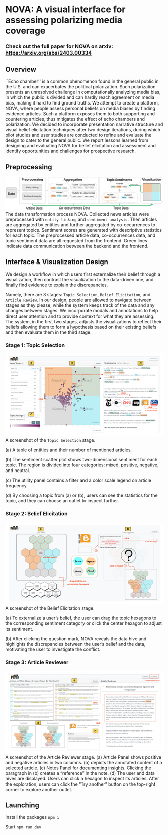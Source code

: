 # NOVA: A visual interface for assessing polarizing media coverage
### Check out the full paper for NOVA on arxiv: https://arxiv.org/abs/2403.00334
<!--
You can also access the interface through: https://samlee-dedeboy.github.io/Nova/ -->
## Overview 
``Echo chamber'' is a common phenomenon found in the general public in the U.S. and can exacerbates the political polarization. 
Such polarization presents an unresolved challenge in computationally analyzing media bias, in which the public is divided and can hardly reach agreement on media bias, making it hard to find ground truths.
We attempt to create a platform, NOVA, where people assess personal beliefs on media biases by finding evidence articles. Such a platform exposes them to both supporting and countering articles, thus mitigates the effect of echo chambers and polarization. 
We decided to incorporate presentation narrative structure and visual belief elicitation techniques after two design iterations, during which pilot studies and user studies are conducted to refine and evaluate the design to cater to the general public.
We report lessons learned from designing and evaluating NOVA for belief elicitation and assessment and identify opportunities and challenges for prospective research.

## Preprocessing 
<img src='./img/transformation.png'></img>
The data transformation process NOVA. 
Collected news articles were preprocessed with `entity linking` and `sentiment analysis`. 
Then articles are aggregated by entities and further aggregated by co-occurrences to represent topics. 
Sentiment scores are generated with descriptive statistics for each topic. 
The preprocessed article data, co-occurrences data, and topic sentiment data are all requested from the frontend. 
Green lines indicate data communication between the backend and the frontend. 

## Interface & Visualization Design
<!-- **_The interface is significantly updated in the latest version. Check out here: https://arxiv.org/abs/2403.00334_** -->

<!-- NOVA has two objectives:
- to allow general audiences to freely assess mainstream media coverage on a variety of topics and 
- to serve as a platform to facilitate the assessment of one's personal beliefs toward these outlets.

To address the first objective we take advantage of narrative visualization techniques and strategies to pace out the assessment and allow users to have more control over their process.
To support the second objective NOVA facilitates belief elicitation by facilitating users to express their beliefs about the topic and the outlet they choose and contrast their beliefs to the data. -->
We design a workflow in which users first
externalize their belief through a visualization, then contrast the visualization to the data-driven one, and finally find
evidence to explain the discrepancies.

Namely, there are 3 stages: `Topic Selection`, `Belief Elicitation`, and `Article Review`.
In our design, people are allowed to navigate between stages as they please, while the system keeps track of the data and any changes between stages.
We incorporate modals and annotations to help direct user attention and to provide context for what they are assessing.
The system, in the first two stages, adjusts the visualizations to reflect their beliefs allowing them to form a hypothesis based on their existing beliefs and then evaluate them in the third stage.
### Stage 1: Topic Selection
<img src='./img/Overview-whole-page.png'></img>
A screenshot of the `Topic Selection` stage. 

(a) A table of entities and their number of mentioned articles. 

(b) The sentiment scatter plot shows two-dimensional sentiment for each topic. The region is divided into four categories: mixed, positive, negative, and neutral. 

(c) The utility panel contains a filter and a color scale legend on article frequency.

(d) By choosing a topic from (a) or (b), users can see the statistics
for the topic, and they can choose an outlet to inspect further.

<!-- (a) The topic scatter plot shows two-dimensional sentiment for each topic. 
The region is divided into four categories to separate polarizing (mixed), positive, negative, and neutral topics. 

(b) Topic controllers that provide filter functionality and sliders to adjust outlet fairness. 

(c) Clicking any topic in (a) triggers the visualization of frequently co-occurring topics with the selected topic in (c). 

(d) Policy coverage distribution on the selected topic and co-occurring topic.  -->

### Stage 2: Belief Elicitation
<img src='./img/BeliefView-whole-page.png'></img>
A screenshot of the Belief Elicitation stage. 

(a) To externalize a user’s belief, the user can drag the topic hexagons to the corresponding
sentiment category or click the center hexagon to adjust its sentiment.

(b) After clicking the question mark, NOVA reveals the data hive
and highlights the discrepancies between the user’s belief and the
data, motivating the user to investigate the conflict.
<!-- The Outlet Comparison stage provides an overview visualization of news outlet coverage.  -->

<!-- (a) A grid layout showing the topic co-occurrences hive for each media outlet. The topics all have fixed positions for easy cross-comparison. 

(b) A sidebar with statistical detail of selected co-occurring topics, a legend, and a Note Panel to document any hypothesis or questions user generated from the visualization. 

(c) Sentiment Scatterplot showing the sentiment scores for co-occurring entities of the selected outlet. -->

### Stage 3: Article Reviewer
<img src='./img/InspectionView-whole-page.png'></img>
A screenshot of the Article Reviewer stage. 
(a) Article Panel shows positive and negative articles in two columns. 
(b) depicts the annotated content of a selected article.
(c) Notes Panel for documenting insights. Clicking the paragraph in (b) creates a “reference” in the note. 
(d) The user and data hives are displayed. Users can click a hexagon to inspect its articles. After the exploration, users can click the “Try another” button on the top-right corner to explore another outlet.
<!-- (a) Article Panel showing positive and negative articles on the selected topic in separate columns.  

(b) Article Reviewer Panel showing the headline and summary of the selected article. Users can use the `Fair/Unfair` button to mark the article. 

(c) Note Panel showing the hypothesis documented in the previous stage. Any additional thoughts can be added as well. 

(d) The Outlet Coverage view indicates to users which outlet articles they are inspecting, and provides functionality to switch topics or outlets. 

(e) Marked Articles view records any marked articles users deemed fair or unfair. Clicking on the file icon will prompt the Article Reviewer Panel to show that article for adjustments. -->

<!-- ## Dependencies: -->
<!-- 1. Textblob: 
```
pip install textblob
```
2. Hugging face:
```
pip install transformers
``` -->

<!-- ## Setup -->
<!-- 1. Query Raw Data: 
```bash
# this script should download data/articles.json
python3 query.py
```
2. Generate single-topic data:
```python
# this should create data/single_topic_articles.json
import preprocess
dataset = preprocess.getRawDataset()
preprocess.gen_single_topic_dataset(dataset)
```
3. Run sentiment analysis and entity disambiguation:
```bash
python3 sentiment.py
``` -->

<!-- ## Virtual Env instead of Conda
Create the virtual environment.
`python3 -m venv ./env`

Activate the virtual environment
`source env/bin/activate`

Install the dependencies for the venv
`pip install -r requirements.txt` -->


## Launching
Install the packages
`npm i`

Start
`npm run dev`


<!-- ## Activating the server
`cd src/server`

`flask --app server run`

Takes up localhost:5000

## Activating frontend
Install the packages
`npm i`

Start
`npm dev` -->

